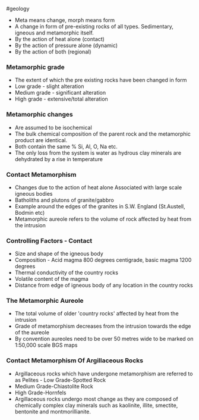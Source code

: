 #geology
- Meta means change, morph means form
- A change in form of pre-existing rocks of all types. Sedimentary, igneous and metamorphic itself.
- By the action of heat alone (contact)
- By the action of pressure alone (dynamic)
- By the action of both (regional)

### Metamorphic grade
- The extent of which the pre existing rocks have been changed in form
- Low grade - slight alteration
- Medium grade - significant alteration
- High grade - extensive/total alteration

### Metamorphic changes
- Are assumed to be isochemical
- The bulk chemical composition of the parent rock and the metamorphic product are identical.
-  Both contain the same % Si, Al, O, Na etc.
- The only loss from the system is water as hydrous clay minerals are dehydrated by a rise in temperature

### Contact Metamorphism
- Changes due to the action of heat alone Associated with large scale igneous bodies
- Batholiths and plutons of granite/gabbro
- Example around the edges of the granites in S.W. England (St.Austell, Bodmin etc) 
- Metamorphic aureole refers to the volume of rock affected by heat from the intrusion

### Controlling Factors - Contact
- Size and shape of the igneous body
- Composition - Acid magma 800 degrees centigrade, basic magma 1200 degrees
- Thermal conductivity of the country rocks 
- Volatile content of the magma
- Distance from edge of igneous body of any location in the country rocks

### The Metamorphic Aureole
- The total volume of older 'country rocks' affected by heat from the intrusion
- Grade of metamorphism decreases from the intrusion towards the edge of the aureole
- By convention aureoles need to be over 50 metres wide to be marked on 1:50,000 scale BGS maps

### Contact Metamorphism Of Argillaceous Rocks
- Argillaceous rocks which have undergone metamorphism are referred to as Pelites - Low Grade-Spotted Rock
- Medium Grade-Chiastolite Rock
- High Grade-Hornfels
- Argillaceous rocks undergo most change as they are composed of chemically complex clay minerals such as kaolinite, illite, smectite, bentonite and montmorillianite.